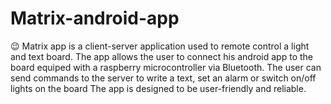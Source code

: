 # Matrix-android-app
😉
Matrix app is a client-server application used to remote control a light and text board.
The app allows the user to connect his android app to the board equiped with a raspberry microcontroller via Bluetooth.
The user can send commands to the server to write a text, set an alarm or switch on/off lights on the board
The app is designed to be user-friendly and reliable.
